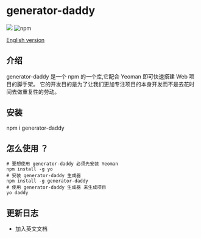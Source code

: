 # generator-daddy

<p>
<img src="https://img.shields.io/github/license/Peng-Hello/generator-daddy">
<img alt="npm" src="https://img.shields.io/npm/v/generator-daddy">
</p>

[English version](./doc/en.md)

## 介绍
generator-daddy 是一个 npm 的一个库,它配合 Yeoman 即可快速搭建 Web 项目的脚手架。
它的开发目的是为了让我们更加专注项目的本身开发而不是去花时间去做重复性的劳动。
## 安装
npm i generator-daddy
## 怎么使用 ？
```shell
# 要想使用 generator-daddy 必须先安装 Yeoman
npm install -g yo
# 安装 generator-daddy 生成器
npm install -g generator-daddy
# 使用 generator-daddy 生成器 来生成项目
yo daddy
```
## 更新日志
- 加入英文文档